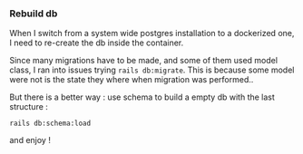 ### Rebuild db
When I switch from a system wide postgres installation to a dockerized one, I 
need to re-create the db inside the container.

Since many migrations have to be made, and some of them used model class, I ran 
into issues trying `rails db:migrate`. This is because some model were not is 
the state they where when migration was performed..

But there is a better way : use schema to build a empty db with the last structure :
```
rails db:schema:load
```
and enjoy !
